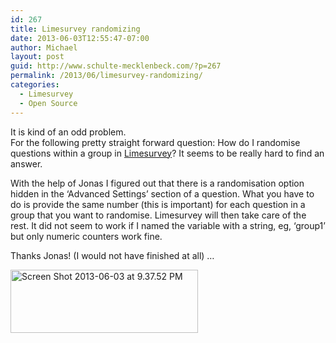 ```yaml
---
id: 267
title: Limesurvey randomizing
date: 2013-06-03T12:55:47-07:00
author: Michael
layout: post
guid: http://www.schulte-mecklenbeck.com/?p=267
permalink: /2013/06/limesurvey-randomizing/
categories:
  - Limesurvey
  - Open Source
---
```

It is kind of an odd problem.  
For the following pretty straight forward question: How do I randomise questions within a group in [Limesurvey](http://www.limesurvey.org/)? It seems to be really hard to find an answer.

With the help of Jonas I figured out that there is a randomisation option hidden in the &#8216;Advanced Settings&#8217; section of a question. What you have to do is provide the same number (this is important) for each question in a group that you want to randomise. Limesurvey will then take care of the rest. It did not seem to work if I named the variable with a string, eg, &#8216;group1&#8217; but only numeric counters work fine.

Thanks Jonas! (I would not have finished at all) &#8230;

[<img class="alignleft size-medium wp-image-269" src="2013/06/Screen-Shot-2013-06-03-at-9.37.52-PM1-300x101.png" alt="Screen Shot 2013-06-03 at 9.37.52 PM" width="300" height="101" srcset="2013/06/Screen-Shot-2013-06-03-at-9.37.52-PM1-300x101.png 300w, 2013/06/Screen-Shot-2013-06-03-at-9.37.52-PM1-500x169.png 500w, 2013/06/Screen-Shot-2013-06-03-at-9.37.52-PM1.png 624w" sizes="(max-width: 300px) 100vw, 300px" />](2013/06/Screen-Shot-2013-06-03-at-9.37.52-PM1.png)